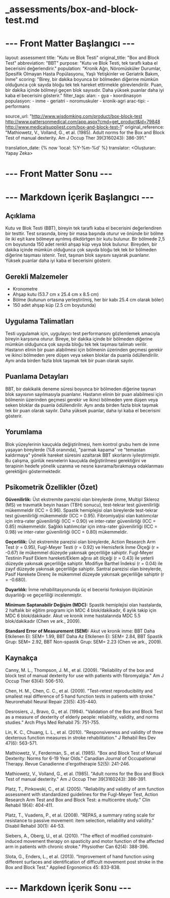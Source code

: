 # _assessments/box-and-block-test.md

# --- Front Matter Başlangıcı ---
layout: assessment
title: "Kutu ve Blok Testi"
original_title: "Box and Block Test"
abbreviation: "BBT"
purpose: "Kutu ve Blok Testi, tek taraflı kaba el becerisini değerlendirir."
population: "Kronik Ağrı, Nöromüsküler Durumlar, Spesifik Olmayan Hasta Popülasyonu, Yaşlı Yetişkinler ve Geriatrik Bakım, İnme"
scoring: "Birey, bir dakika boyunca bir bölmeden diğerine mümkün olduğunca çok sayıda bloğu tek tek hareket ettirmekle görevlendirilir. Puan, bir dakika içinde bölmeyi geçen blok sayısıdır. Daha yüksek puanlar daha iyi kaba el becerisini gösterir."
filter_tags:
  alan:
    - gya
    - koordinasyon
  populasyon:
    - inme
    - geriatri
    - noromuskuler
    - kronik-agri
  arac-tipi:
    - performans

source_url: "http://www.wisdomking.com/product/box-block-test
http://www.pattersonmedical.com/app.aspx?cmd=get_product&id=79848
http://www.medicalsuppliest.com/box-and-block-test-1"
original_reference: "Mathiowetz, V., Volland, G., et al. (1985). Adult norms for the Box and Block Test of manual dexterity. Am J Occup Ther 39(3160243): 386-391."

translation_date: {% now 'local: %Y-%m-%d' %}
translator: <Oluşturan: Yapay Zeka>
# --- Front Matter Sonu ---

# --- Markdown İçerik Başlangıcı ---

## Açıklama

Kutu ve Blok Testi (BBT), bireyin tek taraflı kaba el becerisini değerlendiren bir testtir. Test sırasında, birey bir masa başında oturur ve önünde bir bölme ile iki eşit kare bölmeye ayrılmış dikdörtgen bir kutu bulunur. Bir bölmede 2,5 cm boyutunda 150 adet renkli ahşap küp veya blok bulunur. Bireyden, bir dakika içinde mümkün olduğunca çok sayıda bloğu tek tek bir bölmeden diğerine taşıması istenir. Test, taşınan blok sayısını sayarak puanlanır. Yüksek puanlar daha iyi kaba el becerisini gösterir.

## Gerekli Malzemeler

*   Kronometre
*   Ahşap kutu (53.7 cm x 25.4 cm x 8.5 cm)
*   Bölme (kutunun ortasına yerleştirilmiş, her bir kabı 25.4 cm olarak böler)
*   150 adet ahşap küp (2.5 cm boyutunda)

## Uygulama Talimatları

Testi uygulamak için, uygulayıcı test performansını gözlemlemek amacıyla bireyin karşısına oturur. Bireye, bir dakika içinde bir bölmeden diğerine mümkün olduğunca çok sayıda bloğu tek tek taşıması talimatı verilir. Hastanın elinin bir puan alabilmesi için bölmenin üzerinden geçmesi gerekir ve ikinci bölmeden yere düşen veya seken bloklar da puanla ödüllendirilir. Aynı anda birden fazla blok taşımak tek bir puan olarak sayılır.

## Puanlama Detayları

BBT, bir dakikalık deneme süresi boyunca bir bölmeden diğerine taşınan blok sayısının sayılmasıyla puanlanır. Hastanın elinin bir puan alabilmesi için bölmenin üzerinden geçmesi gerekir ve ikinci bölmeden yere düşen veya seken bloklar da puanla ödüllendirilir. Aynı anda birden fazla blok taşımak tek bir puan olarak sayılır. Daha yüksek puanlar, daha iyi kaba el becerisini gösterir.

## Yorumlama

Blok yüzeylerinin kauçukla değiştirilmesi, hem kontrol grubu hem de inme yaşayan bireylerde (%8 oranında), "parmak kapama" ve "temastan kaldırmaya" yönelik hareket süresini azaltarak BBT skorlarını iyileştirmiştir. Bu çalışma, günlük nesnelerin kauçukla değiştirilmesi gerektiğini ve terapinin hedefe yönelik uzanma ve nesne kavrama/bırakmaya odaklanması gerektiğini göstermektedir.

## Psikometrik Özellikler (Özet)

**Güvenilirlik:** Üst ekstremite parezisi olan bireylerde (inme, Multipl Skleroz (MS) ve travmatik beyin hasarı (TBH) sonucu), test-tekrar test güvenilirliği mükemmeldir (ICC = 0.96). Spastik hemiplejisi olan bireylerde test-tekrar test güvenilirliği mükemmeldir (ICC = 0.95). Fibromiyaljisi olan katılımcılar için intra-rater güvenilirliği (ICC = 0.90) ve inter-rater güvenilirliği (ICC = 0.85) mükemmeldir. Sağlıklı katılımcılar için intra-rater güvenilirliği (ICC = 0.98) ve inter-rater güvenilirliği (ICC = 0.80) mükemmeldir.

**Geçerlilik:** Üst ekstremite parezisi olan bireylerde, Action Research Arm Test (r = 0.95), Fugl-Meyer Testi (r = 0.92) ve Hemisferik İnme Ölçeği (r = -0.67) ile mükemmel düzeyde yakınsak geçerliliğe sahiptir. Fugl-Meyer Testinin Pasif Eklem hareketi/Eklem ağrısı alt ölçeği (r = 0.43) ile yeterli düzeyde yakınsak geçerliliğe sahiptir. Modifiye Barthel İndeksi (r = 0.04) ile zayıf düzeyde yakınsak geçerliliğe sahiptir. Santral parezisi olan bireylerde, Pasif Harekete Direnç ile mükemmel düzeyde yakınsak geçerliliğe sahiptir (r = -0.680).

**Duyarlılık:** İnme rehabilitasyonunda üç el becerisi fonksiyon ölçütünün duyarlılığı ve geçerliliği incelenmiştir.

**Minimum Saptanabilir Değişim (MDC):** Spastik hemiplejisi olan hastalarda, 2 haftalık bir eğitim programı için MDC 4 blok/dakikadır, 6 aylık takip için MDC 6 blok/dakikadır. Akut ve kronik inme hastalarında MDC 5.5 blok/dakikadır (Chen ve ark., 2009).

**Standard Error of Measurement (SEM):** Akut ve kronik inme: BBT Daha Etkilenen El: SEM= 1.99, BBT Daha Az Etkilenen El: SEM= 2.84, BBT Spastik Grup: SEM= 2.92, BBT Non-spastik Grup: SEM= 2.23 (Chen ve ark., 2009).

## Kaynakça

Canny, M. L., Thompson, J. M., et al. (2009). "Reliability of the box and block test of manual dexterity for use with patients with fibromyalgia." Am J Occup Ther 63(4): 506-510.

Chen, H. M., Chen, C. C., et al. (2009). "Test-retest reproducibility and smallest real difference of 5 hand function tests in patients with stroke." Neurorehabil Neural Repair 23(5): 435-440.

Desrosiers, J., Bravo, G., et al. (1994). "Validation of the Box and Block Test as a measure of dexterity of elderly people: reliability, validity, and norms studies." Arch Phys Med Rehabil 75: 751-755.

Lin, K. C., Chuang, L. L., et al. (2010). "Responsiveness and validity of three dexterous function measures in stroke rehabilitation." J Rehabil Res Dev 47(6): 563-571.

Mathiowetz, V., Ferderman, S., et al. (1985). "Box and Block Test of Manual Dexterity: Norms for 6-19 Year Olds." Canadian Journal of Occupational Therapy. Revue Canadienne d'ergothérapie 52(5): 241-246.

Mathiowetz, V., Volland, G., et al. (1985). "Adult norms for the Box and Block Test of manual dexterity." Am J Occup Ther 39(3160243): 386-391.

Platz, T., Pinkowski, C., et al. (2005). "Reliability and validity of arm function assessment with standardized guidelines for the Fugl-Meyer Test, Action Research Arm Test and Box and Block Test: a multicentre study." Clin Rehabil 19(4): 404-411.

Platz, T., Vuadens, P., et al. (2008). "REPAS, a summary rating scale for resistance to passive movement: item selection, reliability and validity." Disabil Rehabil 30(1): 44-53.

Siebers, A., Oberg, U., et al. (2010). "The effect of modified constraint-induced movement therapy on spasticity and motor function of the affected arm in patients with chronic stroke." Physiother Can 62(4): 388-396.

Slota, G., Enders, L., et al. (2013). “Improvement of hand function using different surfaces and identification of difficult movement post stroke in the Box and Block Test.” Applied Ergonomics 45: 833-838.

# --- Markdown İçerik Sonu ---
